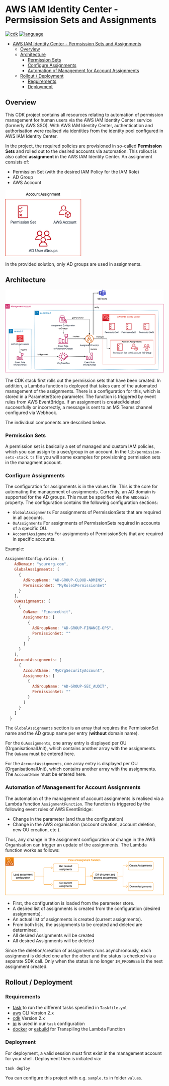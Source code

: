 # AWS IAM Identity Center - Permsission Sets and Assignments

[![cdk](https://img.shields.io/badge/aws_cdk-v2-orange.svg)](https://docs.aws.amazon.com/cdk/v2/guide/home.html)
[![language](https://img.shields.io/badge/typescript-3.9.7-purple.svg)](https://docs.aws.amazon.com/cdk/v2/guide/home.html)


- [AWS IAM Identity Center - Permsission Sets and Assignments](#aws-iam-identity-center---permsission-sets-and-assignments)
  - [Overview](#overview)
  - [Architecture](#architecture)
    - [Permission Sets](#permission-sets)
    - [Configure Assignments](#configure-assignments)
    - [Automation of Management for Account Assignments](#automation-of-management-for-account-assignments)
  - [Rollout / Deployment](#rollout--deployment)
    - [Requirements](#requirements)
    - [Deployment](#deployment)

## Overview
This CDK project contains all resources relating to automation of permission management for human users via the AWS IAM Identity Center service (formerly AWS SSO). With AWS IAM Identity Center, authentication and authorisation were realised via identities from the identity pool configured in AWS IAM Identity Center.

In the project, the required policies are provisioned in so-called **Permission Sets** and rolled out to the desired accounts via automation. This rollout is also called **assignment** in the AWS IAM Identity Center. An assignment consists of:

- Permission Set (with the desired IAM Policy for the IAM Role)
- AD Group
- AWS Account

![Account Assignment](./static/Assignment.drawio.png "Account Assignment")

In the provided solution, only AD groups are used in assignments.

## Architecture
![Architecture](./static/Architecture.drawio.png "Architecture")

The CDK stack first rolls out the permission sets that have been created. In addition, a Lambda function is deployed that takes care of the automated management of the assignments. There is a configuration for this, which is stored in a ParameterStore parameter. The function is triggered by event rules from AWS EventBridge. If an assignment is created/deleted successfully or incorrectly, a message is sent to an MS Teams channel configured via Webhook.

The individual components are described below.

### Permission Sets

A permission set is basically a set of managed and custom IAM policies, which you can assign to a user/group in an account. In the `lib/permission-sets-stack.ts` file you will some examples for provisioning permission sets in the managment account.

### Configure Assignments

The configuration for assignments is in the values file. This is the core for automating the management of assignments. Currently, an AD domain is supported for the AD groups. This must be specified via the `ADDomain` property. The configuration contains the following configuration sections:

- `GlobalAssignments` For assignments of PermissionSets that are required in all accounts.
- `OuAssignments` For assignments of PermissionSets required in accounts of a specific OU.
- `AccountAssignments` For assignments of PermissionSets that are required in specific accounts.

Example:

```javascript
AssignmentConfiguration: {
    AdDomain: "yourorg.com",
    GlobalAssignments: [
      {
        AdGroupName: "AD-GROUP-CLOUD-ADMINS",
        PermissionSet: "MyRole1PermissionSet"
      }
    ],
    OuAssignments: [
      {
        OuName: "FinanceUnit",
        Assignments: [
          {
            AdGroupName: "AD-GROUP-FINANCE-OPS",
            PermissionSet: ""
          }
        ]
      }
    ],
    AccountAssignments: [
      {
        AccountName: "MyOrgSecurityAccount",
        Assignments: [
          {
            AdGroupName: "AD-GROUP-SEC_AUDIT",
            PermissionSet: ""
          }
        ]
      }
    ]
  }
```
The `GlobalAssignments` section is an array that requires the PermissionSet name and the AD group name per entry (**without** domain name).

For the `OuAssignments`, one array entry is displayed per OU (OrganisationalUnit), which contains another array with the assignments. The `OuName` must be entered here.

For the `AccountAssignments`, one array entry is displayed per OU (OrganisationalUnit), which contains another array with the assignments. The `AccountName` must be entered here.


### Automation of Management for Account Assignments

The automation of the management of account assignments is realised via a Lambda function `AssignmentFunction`. The function is triggered by the following event rules of AWS EventBridge:

- Change in the parameter (and thus the configuration)
- Change in the AWS organisation (account creation, account deletion, new OU creation, etc.).

Thus, any change in the assignment configuration or change in the AWS Organisation can trigger an update of the assignments. The Lambda function works as follows:

![LambdaFlow](./static/LambdaFlow.drawio.png "Lambda Flow")

- First, the configuration is loaded from the parameter store.
- A desired list of assignments is created from the configuration (desired assignments).
- An actual list of assignments is created (current assignments).
- From both lists, the assignments to be created and deleted are determined.
- All desired Assignments will be created
- All desired Assignments will be deleted

Since the deletion/creation of assignments runs asynchronously, each assignment is deleted one after the other and the status is checked via a separate SDK call. Only when the status is no longer `IN_PROGRESS` is the next assignment created.

## Rollout / Deployment

### Requirements

- [task](https://taskfile.dev/) to run the different tasks specified in `Taskfile.yml`
- [aws](https://docs.aws.amazon.com/cli/latest/userguide/getting-started-install.html) CLI Version 2.x
- [cdk](https://docs.aws.amazon.com/cdk/v2/guide/getting_started.html) Version 2.x
- [jq](https://stedolan.github.io/jq/) is used in our `task` configuration
- [docker](https://docs.docker.com/engine/install/) or [esbuild](https://esbuild.github.io/getting-started/#install-esbuild) for Transpiling the Lambda Function

### Deployment

For deployment, a valid session must first exist in the management account for your shell. Deployment then is initiated via:

```
task deploy
```

You can configure this project with e.g. `sample.ts` in folder `values`.